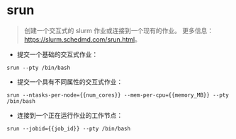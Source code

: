 # srun

> 创建一个交互式的 slurm 作业或连接到一个现有的作业。
> 更多信息：<https://slurm.schedmd.com/srun.html>。

- 提交一个基础的交互式作业：

`srun --pty /bin/bash`

- 提交一个具有不同属性的交互式作业：

`srun --ntasks-per-node={{num_cores}} --mem-per-cpu={{memory_MB}} --pty /bin/bash`

- 连接到一个正在运行作业的工作节点：

`srun --jobid={{job_id}} --pty /bin/bash`